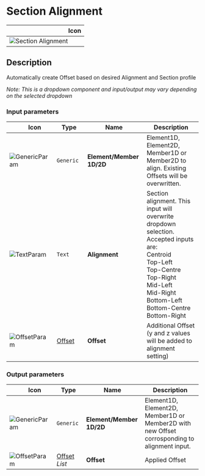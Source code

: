 # Section Alignment
<!--- This file has been auto-generated, do not change it manually! Edit the generator here: https://github.com/arup-group/GSA-Grasshopper/tree/main/DocsGeneration --->

|<img width="150"/> Icon |
| ----------- |
|![Section Alignment](./images/SectionAlignment.png) |

## Description

Automatically create Offset based on desired Alignment and Section profile

_Note: This is a dropdown component and input/output may vary depending on the selected dropdown_

### Input parameters

|<img width="20"/> Icon |<img width="200"/> Type |<img width="200"/> Name |<img width="1000"/> Description |
| ----------- | ----------- | ----------- | ----------- |
|![GenericParam](./images/GenericParam.png) |`Generic` |**Element/Member 1D/2D** |Element1D, Element2D, Member1D or Member2D to align. Existing Offsets will be overwritten. |
|![TextParam](./images/TextParam.png) |`Text` |**Alignment** |Section alignment. This input will overwrite dropdown selection.<br />Accepted inputs are:<br />Centroid<br />Top-Left<br />Top-Centre<br />Top-Right<br />Mid-Left<br />Mid-Right<br />Bottom-Left<br />Bottom-Centre<br />Bottom-Right |
|![OffsetParam](./images/OffsetParam.png) |[Offset](gsagh-offset-parameter.md) |**Offset** |Additional Offset (y and z values will be added to alignment setting) |

### Output parameters

|<img width="20"/> Icon |<img width="200"/> Type |<img width="200"/> Name |<img width="1000"/> Description |
| ----------- | ----------- | ----------- | ----------- |
|![GenericParam](./images/GenericParam.png) |`Generic` |**Element/Member 1D/2D** |Element1D, Element2D, Member1D or Member2D with new Offset corrosponding to alignment input. |
|![OffsetParam](./images/OffsetParam.png) |[Offset](gsagh-offset-parameter.md) _List_ |**Offset** |Applied Offset |


